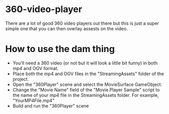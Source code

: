# 360-video-player
There are a lot of good 360 video players out there but this is just a super simple one that you can then overlay assests on the video. 

# How to use the dam thing
- You'll need a 360 video (or not but it will look a little bit funny) in both mp4 and OGV format. 
- Place both the mp4 and OGV files in the "StreamingAssets" folder of the project.
- Open the "360Player" scene and select the MovieSurface GameObject.
- Change the "Movie Name" field of the "Movie Player Sample" script to the name of your mp4 file in the StreamingAssets folder. For example, "YourMP4File.mp4"
- Build and run the "360Player" scene

